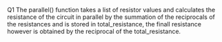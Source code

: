 Q1
 The parallel() function takes a list of resistor values and calculates the resistance of the circuit in parallel by the summation of the reciprocals of the resistances and is stored in total_resistance, the finall resistance however is obtained by the reciprocal of the total_resistance.
